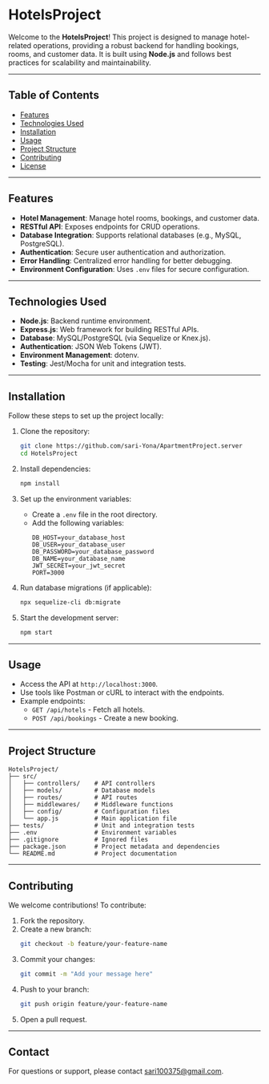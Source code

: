 # HotelsProject

Welcome to the **HotelsProject**! This project is designed to manage hotel-related operations, providing a robust backend for handling bookings, rooms, and customer data. It is built using **Node.js** and follows best practices for scalability and maintainability.

---

## Table of Contents

- [Features](#features)
- [Technologies Used](#technologies-used)
- [Installation](#installation)
- [Usage](#usage)
- [Project Structure](#project-structure)
- [Contributing](#contributing)
- [License](#license)

---

## Features

- **Hotel Management**: Manage hotel rooms, bookings, and customer data.
- **RESTful API**: Exposes endpoints for CRUD operations.
- **Database Integration**: Supports relational databases (e.g., MySQL, PostgreSQL).
- **Authentication**: Secure user authentication and authorization.
- **Error Handling**: Centralized error handling for better debugging.
- **Environment Configuration**: Uses `.env` files for secure configuration.

---

## Technologies Used

- **Node.js**: Backend runtime environment.
- **Express.js**: Web framework for building RESTful APIs.
- **Database**: MySQL/PostgreSQL (via Sequelize or Knex.js).
- **Authentication**: JSON Web Tokens (JWT).
- **Environment Management**: dotenv.
- **Testing**: Jest/Mocha for unit and integration tests.

---

## Installation

Follow these steps to set up the project locally:

1. Clone the repository:
   ```bash
   git clone https://github.com/sari-Yona/ApartmentProject.server
   cd HotelsProject
   ```

2. Install dependencies:
   ```bash
   npm install
   ```

3. Set up the environment variables:
   - Create a `.env` file in the root directory.
   - Add the following variables:
     ```env
     DB_HOST=your_database_host
     DB_USER=your_database_user
     DB_PASSWORD=your_database_password
     DB_NAME=your_database_name
     JWT_SECRET=your_jwt_secret
     PORT=3000
     ```

4. Run database migrations (if applicable):
   ```bash
   npx sequelize-cli db:migrate
   ```

5. Start the development server:
   ```bash
   npm start
   ```

---

## Usage

- Access the API at `http://localhost:3000`.
- Use tools like Postman or cURL to interact with the endpoints.
- Example endpoints:
  - `GET /api/hotels` - Fetch all hotels.
  - `POST /api/bookings` - Create a new booking.

---

## Project Structure

```
HotelsProject/
├── src/
│   ├── controllers/    # API controllers
│   ├── models/         # Database models
│   ├── routes/         # API routes
│   ├── middlewares/    # Middleware functions
│   ├── config/         # Configuration files
│   └── app.js          # Main application file
├── tests/              # Unit and integration tests
├── .env                # Environment variables
├── .gitignore          # Ignored files
├── package.json        # Project metadata and dependencies
└── README.md           # Project documentation
```

---

## Contributing

We welcome contributions! To contribute:

1. Fork the repository.
2. Create a new branch:
   ```bash
   git checkout -b feature/your-feature-name
   ```
3. Commit your changes:
   ```bash
   git commit -m "Add your message here"
   ```
4. Push to your branch:
   ```bash
   git push origin feature/your-feature-name
   ```
5. Open a pull request.

---

## Contact

For questions or support, please contact sari100375@gmail.com.
